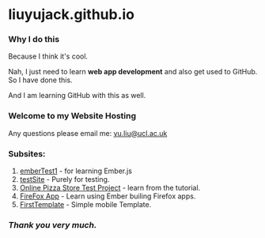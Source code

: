 # liuyujack.github.io

###	Why I do this
Because I think it's cool.

Nah, I just need to learn **web app development** and also get used to GitHub.
So I have done this.

And I am learning GitHub with this as well.

### Welcome to my Website Hosting

Any questions please email me: yu.liu@ucl.ac.uk

### Subsites:
1. [emberTest1](http://liuyujack.github.io/emberTest1) - for learning Ember.js
2. [testSite](http://liuyujack.github.io/testSite) - Purely for testing.
3. [Online Pizza Store Test Project](http://liuyujack.github.io/OnlinePizza) - learn from the tutorial.
4. [FireFox App](http://liuyujack.github.io/FFOS-App) - Learn using Ember builing Firefox apps.
5. [FirstTemplate](http://liuyujack.github.io/firsttemplate.html) - Simple mobile Template.

### _Thank you very much._
